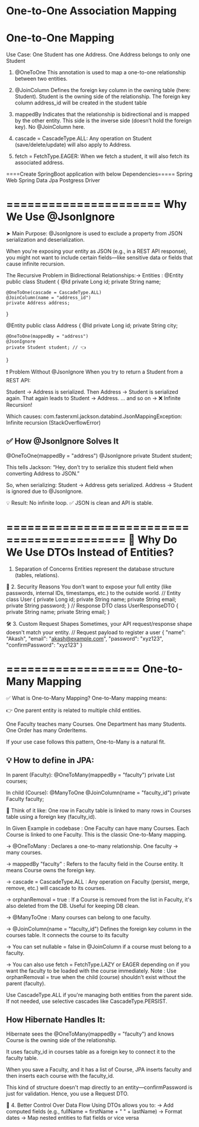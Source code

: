 # One-to-One Association Mapping 

One-to-One Mapping
===================
Use Case:
One Student has one Address.
One Address belongs to only one Student 

1. @OneToOne
This annotation is used to map a one-to-one relationship between two entities.

2. @JoinColumn
Defines the foreign key column in the owning table (here: Student).
Student is the owning side of the relationship. The foreign key column address_id will be created in the student table

3. mappedBy
Indicates that the relationship is bidirectional and is mapped by the other entity.
This side is the inverse side (doesn’t hold the foreign key).
No @JoinColumn here.

4. cascade = CascadeType.ALL: Any operation on Student (save/delete/update) will also apply to Address.

5. fetch = FetchType.EAGER: When we fetch a student, it will also fetch its associated address.

====Create SpringBoot application with below Dependencies=====
Spring Web
Spring Data Jpa
Postgress Driver

======================
Why We Use @JsonIgnore
======================
➤ Main Purpose:
@JsonIgnore is used to exclude a property from JSON serialization and deserialization.

When you're exposing your entity as JSON (e.g., in a REST API response), you might not want to include certain fields—like sensitive data or fields that cause infinite recursion.

The Recursive Problem in Bidirectional Relationships:->
Entities :
@Entity
public class Student {
    @Id
    private Long id;
    private String name;

    @OneToOne(cascade = CascadeType.ALL)
    @JoinColumn(name = "address_id")
    private Address address;
}

@Entity
public class Address {
    @Id
    private Long id;
    private String city;

    @OneToOne(mappedBy = "address")
    @JsonIgnore
    private Student student; // 👈
}

❗ Problem Without @JsonIgnore
When you try to return a Student from a REST API:

Student → Address is serialized.
Then Address → Student is serialized again.
That again leads to Student → Address.
… and so on → ❌ Infinite Recursion!

Which causes:
com.fasterxml.jackson.databind.JsonMappingException:
Infinite recursion (StackOverflowError)

✅ How @JsonIgnore Solves It
------------------------------
@OneToOne(mappedBy = "address")
@JsonIgnore
private Student student;

This tells Jackson:
“Hey, don’t try to serialize this student field when converting Address to JSON.”

So, when serializing:
Student → Address gets serialized.
Address → Student is ignored due to @JsonIgnore.

💡 Result: No infinite loop. ✅ JSON is clean and API is stable.

===========================================
🚀 Why Do We Use DTOs Instead of Entities?
===========================================
1. Separation of Concerns
Entities represent the database structure (tables, relations).

🔐 2. Security Reasons
You don’t want to expose your full entity (like passwords, internal IDs, timestamps, etc.) to the outside world.
// Entity
class User {
    private Long id;
    private String name;
    private String email;
    private String password;
}
// Response DTO
class UserResponseDTO {
    private String name;
    private String email;
}

🛠 3. Custom Request Shapes
Sometimes, your API request/response shape doesn't match your entity.
// Request payload to register a user
{
    "name": "Akash",
    "email": "akash@example.com",
    "password": "xyz123",
    "confirmPassword": "xyz123"
}

===================
One-to-Many Mapping
===================

✅ What is One-to-Many Mapping?
One-to-Many mapping means:

👉 One parent entity is related to multiple child entities.

One Faculty teaches many Courses.
One Department has many Students.
One Order has many OrderItems.

If your use case follows this pattern, One-to-Many is a natural fit.


💡 How to define in JPA:
-------------------------
In parent (Faculty):
@OneToMany(mappedBy = "faculty")
private List<Course> courses;

In child (Course):
@ManyToOne
@JoinColumn(name = "faculty_id")
private Faculty faculty;

🧠 Think of it like:
One row in Faculty table is linked to many rows in Courses table using a foreign key (faculty_id).


In Given Example in codebase :
One Faculty can have many Courses.
Each Course is linked to one Faculty. This is the classic One-to-Many mapping.

-> @OneToMany	: Declares a one-to-many relationship. One faculty -> many courses.

-> mappedBy  "faculty"	 : Refers to the faculty field in the Course entity. It means Course owns the foreign key.

-> cascade = CascadeType.ALL :	Any operation on Faculty (persist, merge, remove, etc.) will cascade to its courses.

-> orphanRemoval = true :	If a Course is removed from the list in Faculty, it's also deleted from the DB. Useful for keeping DB clean.

-> @ManyToOne	: Many courses can belong to one faculty.

-> @JoinColumn(name = "faculty_id")	Defines the foreign key column in the courses table. It connects the course to its faculty

-> You can set nullable = false in @JoinColumn if a course must belong to a faculty.

-> You can also use fetch = FetchType.LAZY or EAGER depending on if you want the faculty to be loaded with the course immediately.
Note : 
Use orphanRemoval = true when the child (course) shouldn't exist without the parent (faculty).

Use CascadeType.ALL if you're managing both entities from the parent side. If not needed, use selective cascades like CascadeType.PERSIST.


How Hibernate Handles It:
-------------------------------
Hibernate sees the @OneToMany(mappedBy = "faculty") and knows Course is the owning side of the relationship.

It uses faculty_id in courses table as a foreign key to connect it to the faculty table.

When you save a Faculty, and it has a list of Course, JPA inserts faculty and then inserts each course with the faculty_id.

This kind of structure doesn't map directly to an entity—confirmPassword is just for validation. Hence, you use a Request DTO.

🔄 4. Better Control Over Data Flow
Using DTOs allows you to:
-> Add computed fields (e.g., fullName = firstName + " " + lastName)
-> Format dates
-> Map nested entities to flat fields or vice versa
